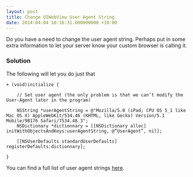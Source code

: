 ```yaml
---
layout: post
title: Change UIWebView User Agent String
date: 2014-04-04 10:16:31.000000000 +10:00
---
```

Do you have a need to change the user agent string. Perhaps put in some extra information to let your server know your custom browser is calling it.

### Solution

The following will let you do just that

```
+ (void)initialize {

    // Set user agent (the only problem is that we can’t modify the User-Agent later in the program)

    NSString *userAgentString = @"Mozilla/5.0 (iPad; CPU OS 5_1 like Mac OS X) AppleWebKit/534.46 (KHTML, like Gecko) Version/5.1 Mobile/9B176 Safari/7534.48.3";
    NSDictionary *dictionnary = [[NSDictionary alloc] initWithObjectsAndKeys:userAgentString, @”UserAgent”, nil];

    [[NSUserDefaults standardUserDefaults] registerDefaults:dictionnary];

}
```

You can find a full list of user agent strings [here](http://www.webapps-online.com/online-tools/user-agent-strings/dv/operatingsystem51849/ios).

